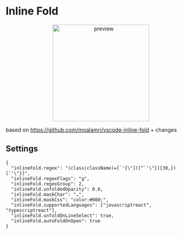 # Inline Fold

<p align="center">
    <img width="256" alt="preview" src="https://raw.githubusercontent.com/moalamri/vscode-inline-fold/master/res/icon.png">
</p>

based on https://github.com/moalamri/vscode-inline-fold + changes

## Settings

```jsonc
{
  "inlineFold.regex": "(class|className)=[`'{\"]([^`'\"}]{30,})[`'\"}]",
  "inlineFold.regexFlags": "g",
  "inlineFold.regexGroup": 2,
  "inlineFold.unfoldedOpacity": 0.6,
  "inlineFold.maskChar": "…",
  "inlineFold.maskCss": "color:#000;",
  "inlineFold.supportedLanguages": ["javascriptreact", "typescriptreact"],
  "inlineFold.unfoldOnLineSelect": true,
  "inlineFold.autoFoldOnOpen": true
}
```
